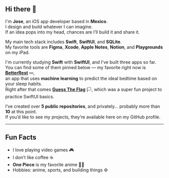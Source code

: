 ## Hi there 👋

I'm **Jose**, an iOS app developer based in **Mexico**.  
I design and build whatever I can imagine.  
If an idea pops into my head, chances are I’ll build it and share it.

My main tech stack includes **Swift**, **SwiftUI**, and **SQLite**.  
My favorite tools are **Figma**, **Xcode**, **Apple Notes**, **Notion**, and **Playgrounds** on my iPad.

I'm currently studying **Swift** with **SwiftUI**, and I’ve built three apps so far.  
You can find some of them pinned below — my favorite right now is **[BetterRest](https://github.com/peralta8086/BetterRestApp)** 💤,  
an app that uses **machine learning** to predict the ideal bedtime based on your sleep habits.  
Right after that comes **[Guess The Flag](https://github.com/Peralta24/GuessTheFlag)** 🏳️, which was a super fun project to practice SwiftUI basics.

I’ve created over **5 public repositories**, and privately… probably more than **10** at this point.  
If you’d like to see my projects, they’re available here on my GitHub profile.

---

## Fun Facts

- I love playing video games 🎮  
- I don’t like coffee ☕  
- **One Piece** is my favorite anime 🏴‍☠️  
- Hobbies: anime, sports, and building things ⚙️  
